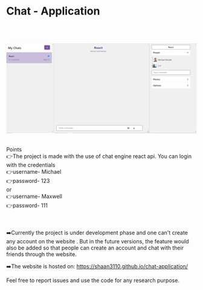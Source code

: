 # Chat - Application 
<br>
<br>
<p>
  <img src="public\image.PNG" alt="Image not loaded">
</p>
<br>
Points
<br>
👉The project is made with the use of chat engine react api. You can login with the credentials 
<br>
👉username- Michael
<br>
👉password- 123
<br>
or
<br>
👉username- Maxwell
<br>
👉password- 111
<br>
<br>
<br>

➡️Currently the project is under development phase and one can't create any account on the website . But in the future versions, the feature would also be added so that people can create an account and chat with their friends through the website. 

➡️The website is hosted on: https://shaan3110.github.io/chat-application/


Feel free to report issues and use the code for any research purpose.
